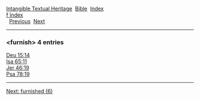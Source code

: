 [Intangible Textual Heritage](../../index)  [Bible](../index) 
[Index](index)   
[f Index](_f_)  
  [Previous](c04572)  [Next](c04574) 

------------------------------------------------------------------------

### &lt;furnish&gt; 4 entries

[Deu 15:14](../kjv/deu015.htm#014)  
[Isa 65:11](../kjv/isa065.htm#011)  
[Jer 46:19](../kjv/jer046.htm#019)  
[Psa 78:19](../kjv/psa078.htm#019)  

------------------------------------------------------------------------

[Next: furnished (6)](c04574)
